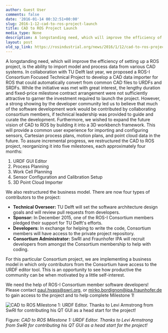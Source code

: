 ```yaml
---
author: Guest User
comments: false
date: '2016-01-14 00:32:51+00:00'
slug: 2016-1-12-cad-to-ros-project-launch
title: CAD to ROS Project Launch
media_type: None
description: A longstanding need, which will improve the efficiency of
layout: post
old_sp_link: https://rosindustrial.org/news/2016/1/12/cad-to-ros-project-launch
---
```


A longstanding need, which will improve the efficiency of
setting up a ROS project, is the ability to import model and
process data from various CAD systems. In collaboration with
TU Delft last year, we proposed a ROS-I Consortium Focused Technical Project to develop a CAD data importer for ROS that could automatically convert from common CAD files to URDFs and SRDFs. While the initiative was met with great interest, the lengthy duration and fixed-price
milestone contract arrangement were not sufficiently attractive
to garner the investment required to launch the
project. However, a strong showing by the developer community
led us to believe that much of the software development
work would be contributed by collaborating consortium members,
if technical leadership was provided to guide and curate the
development. Furthermore, we wished to expand the future
vision of CAD to ROS by building it into a 3D workbench
framework. This will provide a common user experience for
importing and configuring sensors, Cartesian process plans,
motion plans, and point cloud data in the future.
To assure incremental progress, we restructured the CAD
to ROS project, reorganizing it into five milestones, each
approximately four months:

1. URDF GUI Editor
2. Process Planning
3. Work Cell Planning
4. Sensor Configuration and Calibration Setup
5. 3D Point Cloud Importer

We also restructured the business model. There are now four
types of contributors to the project:

* **Technical Overseer:** TU Delft will set the software
architecture design goals and will review pull requests from
developers.
* **Sponsor:** In December 2015, one of the ROS-I Consortium members pledged their support for TU Delft's efforts.
* **Developers:** In exchange for helping to write the code,
Consortium members will have access to the private project repository.
* **Consortium Administrator:** SwRI and Fraunhofer IPA will
recruit developers from amongst the Consortium membership to help with coding.

For this particular Consortium project, we are implementing a business model in which only contributors from the Consortium have access to the URDF editor tool. This is an opportunity to see how productive the community can be when motivated by a little self-interest.

We need the help of ROS-I Consortium member software developers! Please contact paul.hvass@swri.org, or mirko.bordignon@ipa.fraunhofer.de to gain access to the project and to help complete Milestone 1!

![CAD to ROS Milestone 1: URDF Editor. Thanks to Levi Armstrong from SwRI for contributing his QT GUI as a head start for the project!](https://images.squarespace-cdn.com/content/v1/51df34b1e4b08840dcfd2841/1452719059476-4LJCLC5BNYBZ94XGTCSC/ROS_URDF_Editor)

Figure: *CAD to ROS Milestone 1: URDF Editor. Thanks to Levi Armstrong from SwRI for contributing his QT GUI as a head start for the project!*


